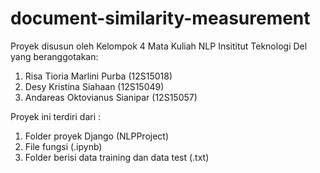 # document-similarity-measurement
Proyek disusun oleh Kelompok 4 Mata Kuliah NLP Insititut Teknologi Del yang beranggotakan:  
1. Risa Tioria Marlini Purba (12S15018) 
2. Desy Kristina Siahaan (12S15049) 
3. Andareas Oktovianus Sianipar (12S15057) 

Proyek ini terdiri dari :  
1. Folder proyek Django (NLPProject) 
2. File fungsi (.ipynb) 
3. Folder berisi data training dan data test (.txt)
